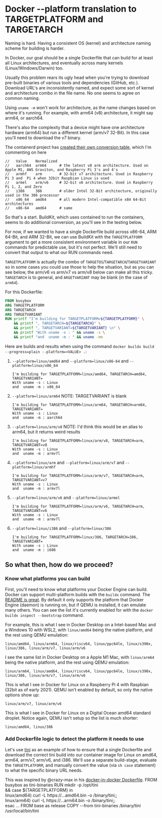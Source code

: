 # Docker --platform translation to TARGETPLATFORM and TARGETARCH

Naming is hard. Having a consistent OS (kernel) and architecture naming scheme for building is harder. 

In Docker, our goal should be a single Dockerfile that can build for at least all Linux architectures, and eventually
across many kernels (Linux/Windows/Darwin) too.

Usually this problem rears its ugly head when you're trying to download pre-built binaries of various tools and 
dependencies (GitHub, etc.). Download URL's are inconsistently named, and expect some sort of kernel and architecture
combo in the file name. No one seems to agree on common naming.

Using `uname -m` won't work for architecture, as the name changes based on where it's running. For example, with 
arm64 (v8) architecture, it might say arm64, or aarch64. 

There's also the complexity that a device might have one architecture hardware (arm64) but run a different kernel 
(arm/v7 32-Bit). In this case you'll need to download the v7 binary.

The containerd project has 
[created their own conversion table](https://github.com/containerd/containerd/blob/master/platforms/platforms.go#L88-L94),
which I'm commenting on here
```
//   Value    Normalized
//   aarch64  arm64      # the latest v8 arm architecture. Used on Apple M1, AWS Graviton, and Raspberry Pi 3's and 4's
//   armhf    arm        # 32-bit v7 architecture. Used in Raspberry Pi 3 and  Pi 4 when 32bit Raspbian Linux is used
//   armel    arm/v6     # 32-bit v6 architecture. Used in Raspberry Pi 1, 2, and Zero
//   i386     386        # older Intel 32-Bit architecture, originally used in the 386 processor
//   x86_64   amd64      # all modern Intel-compatible x84 64-Bit architectures
//   x86-64   amd64      # same
```
So that's a start. BuildKit, which uses contained to run the containers, seems to do additional conversion, as
you'll see in the testing below.

For now, if we wanted to have a single Dockerfile build across x86-64, ARM 64-Bit, and ARM 32-Bit, we can use BuildKit
with the `TARGETPLATFORM` argument to get a more consistent environment variable in our `RUN` commands for predictable use, but it's not perfect. We'll still need to convert that output to what our RUN commands need.

`TARGETPLATFORM` is actually the combo of `TARGETOS`/`TARGETARCH`/`TARGETVARIANT` so in some cases you could use
those to help the situation, but as you can see below, the arm/v6 vs arm/v7 vs arm/v8 below can make all this tricky.
`TARGETARCH` is to general, and `ARGETVARIANT` may be blank (in the case of `arm64`).

For this Dockerfile:

```Dockerfile
FROM busybox
ARG TARGETPLATFORM
ARG TARGETARCH
ARG TARGETVARIANT
RUN printf "I'm building for TARGETPLATFORM=${TARGETPLATFORM}" \
    && printf ", TARGETARCH=${TARGETARCH}" \
    && printf ", TARGETVARIANT=${TARGETVARIANT} \n" \
    && printf "With uname -s : " && uname -s \
    && printf "and  uname -m : " && uname -mm
```

Here are builds and results when using the command `docker buildx build --progress=plain --platform=<VALUE> .`:

1. `--platform=linux/amd64` and `--platform=linux/x86-64` and `--platform=linux/x86_64`

    ```
    I'm building for TARGETPLATFORM=linux/amd64, TARGETARCH=amd64, TARGETVARIANT=
    With uname -s : Linux
    and  uname -m : x86_64
    ```

2. `--platform=linux/arm64` NOTE: TARGETVARIANT is blank

    ```
    I'm building for TARGETPLATFORM=linux/arm64, TARGETARCH=arm64, TARGETVARIANT=
    With uname -s : Linux
    and  uname -m : aarch64
    ```

3. `--platform=linux/arm/v8` NOTE: I'd think this would be an alias to arm64, but it returns weird results

    ```
    I'm building for TARGETPLATFORM=linux/arm/v8, TARGETARCH=arm, TARGETVARIANT=v8
    With uname -s : Linux
    and  uname -m : armv7l
    ```

4. `--platform=linux/arm` and `--platform=linux/arm/v7` and `--platform=linux/armhf`

    ```
    I'm building for TARGETPLATFORM=linux/arm/v7, TARGETARCH=arm, TARGETVARIANT=v7
    With uname -s : Linux
    and  uname -m : armv7l
    ```

5. `--platform=linux/arm/v6` and `--platform=linux/armel`

    ```
    I'm building for TARGETPLATFORM=linux/arm/v6, TARGETARCH=arm, TARGETVARIANT=v6
    With uname -s : Linux
    and  uname -m : armv7l
    ```

4. `--platform=linux/i386` and `--platform=linux/386`

    ```
    I'm building for TARGETPLATFORM=linux/386, TARGETARCH=386, TARGETVARIANT=
    With uname -s : Linux
    and  uname -m : i686
    ```

## So what then, how do we proceed?

### Know what platforms you can build

First, you'll need to know what platforms your Docker Engine can build. Docker can support multi-platform builds with the `buildx` command. The [README is great](https://github.com/docker/buildx#building-multi-platform-images). By default it only supports the platform that Docker Engine (daemon) is running on, but if QEMU is installed, it can emulate many others. You can see the list it's currently enabled for with the `docker buildx inspect --bootstrap` command.  

For example, this is what I see in Docker Desktop on a Intel-based Mac and a Windows 10 with WSL2,
with `linux/amd64` being the native platform, and the rest using QEMU emulation:

`linux/amd64, linux/arm64, linux/riscv64, linux/ppc64le, linux/s390x, linux/386, linux/arm/v7, linux/arm/v6`

I see the same list in Docker Desktop on a Apple M1 Mac, with `linux/arm64` being the native platform, and the
rest using QEMU emulation:

`linux/arm64, linux/amd64, linux/riscv64, linux/ppc64le, linux/s390x, linux/386, linux/arm/v7, linux/arm/v6`

This is what I see in Docker for Linux on a Raspberry Pi 4 with Raspbian (32bit as of early 2021). QEMU isn't
enabled by default, so only the native options show up:

`linux/arm/v7, linux/arm/v6`

This is what I see in Docker for Linux on a Digital Ocean amd64 standard droplet. Notice again,
QEMU isn't setup so the list is much shorter:

`linux/amd64, linux/386`

### Add Dockerfile logic to detect the platform it needs to use

Let's use [tini](https://github.com/krallin/tini) as an example of how to ensure that a single Dockerfile and download the correct tini build into our container image 
for Linux on amd64, arm64, arm/v7, arm/v6, and i386. We'll use a separate build-stage, evaluate the
`TARGETPLATFORM`, and manually convert the value (via `sh case` statement) to what the specific binary URL needs.

This was inspired by @crazy-max in his [docker-in-docker Dockerfile](https://github.com/crazy-max/docker-docker/blob/1b0a1260bdbcb5931e07b5bc21e7bb0991101fda/Dockerfile-20.10#L12-L18).
FROM busybox as tini-binaries
RUN mkdir -p /opt/tini \
 && case ${TARGETPLATFORM} in \
         linux/amd64)  curl -L https://...amd64.bin -o /binary/tini;; \
         linux/arm64)  curl -L https://...arm64.bin -o /binary/tini;; \
    esac
...
FROM base as release
COPY --from tini-binaries /binary/tini /usr/local/bin/tini